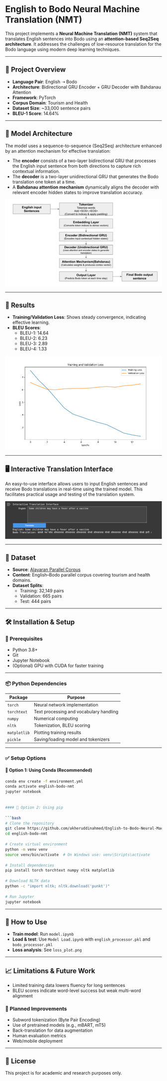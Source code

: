 # English to Bodo Neural Machine Translation (NMT)

This project implements a **Neural Machine Translation (NMT)** system that translates English sentences into Bodo using an **attention-based Seq2Seq architecture**. It addresses the challenges of low-resource translation for the Bodo language using modern deep learning techniques.

---

## 📌 Project Overview

- **Language Pair**: English ➝ Bodo  
- **Architecture**: Bidirectional GRU Encoder + GRU Decoder with Bahdanau Attention  
- **Framework**: PyTorch  
- **Corpus Domain**: Tourism and Health  
- **Dataset Size**: ~33,000 sentence pairs  
- **BLEU-1 Score**: 14.64%

---

## 🧠 Model Architecture

The model uses a sequence-to-sequence (Seq2Seq) architecture enhanced by an attention mechanism for effective translation:

- The **encoder** consists of a two-layer bidirectional GRU that processes the English input sentence from both directions to capture rich contextual information.
- The **decoder** is a two-layer unidirectional GRU that generates the Bodo translation one token at a time.
- A **Bahdanau attention mechanism** dynamically aligns the decoder with relevant encoder hidden states to improve translation accuracy.

![Model Architecture](Images/model_architecture.png)

---

## 🧪 Results

- **Training/Validation Loss**: Shows steady convergence, indicating effective learning.
- **BLEU Scores**:
  - BLEU-1: 14.64
  - BLEU-2: 6.23
  - BLEU-3: 2.89
  - BLEU-4: 1.33

![Training and Validation Loss](Images/loss_plot.png)

---

## 🖥️ Interactive Translation Interface

An easy-to-use interface allows users to input English sentences and receive Bodo translations in real-time using the trained model. This facilitates practical usage and testing of the translation system.

![Translation Interface](Images/translation_interface.png)

---

## 📁 Dataset

- **Source**: [Alayaran Parallel Corpus](https://get.alayaran.com/parallel-data/)
- **Content**: English–Bodo parallel corpus covering tourism and health domains.
- **Dataset Splits**:
  - Training: 32,149 pairs
  - Validation: 665 pairs
  - Test: 444 pairs

---

## 🛠 Installation & Setup

### 🔧 Prerequisites

- Python 3.8+
- Git
- Jupyter Notebook
- (Optional) GPU with CUDA for faster training

---

### 📦 Python Dependencies

| Package       | Purpose                                |
|---------------|----------------------------------------|
| `torch`       | Neural network implementation           |
| `torchtext`   | Text processing and vocabulary handling |
| `numpy`       | Numerical computing                     |
| `nltk`        | Tokenization, BLEU scoring              |
| `matplotlib`  | Plotting training results               |
| `pickle`      | Saving/loading model and tokenizers     |

---

### ✅ Setup Options

#### 🧪 Option 1: Using Conda (Recommended)

```bash
conda env create -f environment.yml
conda activate english-bodo-nmt
jupyter notebook


#### 🧪 Option 2: Using pip

```bash
# Clone the repository
git clone https://github.com/akheruddinahmed/English-to-Bodo-Neural-Machine-Translatio.git
cd english-bodo-nmt

# Create virtual environment
python -m venv venv
source venv/bin/activate  # On Windows use: venv\Scripts\activate

# Install dependencies
pip install torch torchtext numpy nltk matplotlib

# Download NLTK data
python -c "import nltk; nltk.download('punkt')"

# Run Jupyter
jupyter notebook
```

---

## 🚀 How to Use

- **Train model**: Run `model.ipynb`
- **Load & test**: Use `Model Load.ipynb` with `english_processor.pkl` and `bodo_processor.pkl`
- **Loss analysis**: See `loss_plot.png`

---

## 📈 Limitations & Future Work

- Limited training data lowers fluency for long sentences
- BLEU scores indicate word-level success but weak multi-word alignment

### 🔮 Planned Improvements

- Subword tokenization (Byte Pair Encoding)
- Use of pretrained models (e.g., mBART, mT5)
- Back-translation for data augmentation
- Human evaluation metrics
- Web/mobile deployment

---


## 📄 License

This project is for academic and research purposes only.
